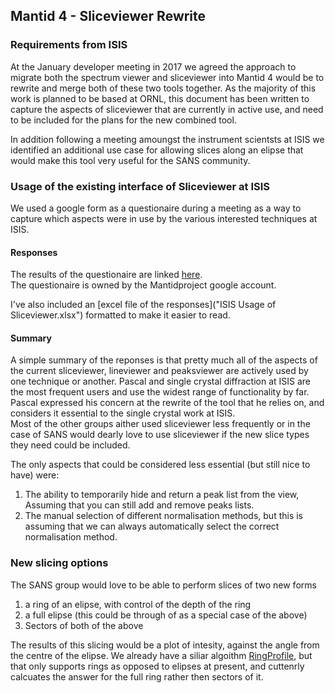 ## Mantid 4 - Sliceviewer Rewrite

### Requirements from ISIS

At the January developer meeting in 2017 we agreed the approach to migrate both the spectrum viewer and sliceviewer into Mantid 4 
would be to rewrite and merge both of these two tools together.  As the majority of this work is planned to be based at ORNL, this document 
has been written to capture the aspects of sliceviewer that are currently in active use, and need to be included for the plans for the new 
combined tool.

In addition following a meeting amoungst the instrument scientsts at ISIS we identified an additional use case for allowing slices along an elipse that would make this tool very useful for the SANS community.

### Usage of the existing interface of Sliceviewer at ISIS

We used a google form as a questionaire during a meeting as a way to capture which aspects were in use by the various interested techniques at ISIS.

#### Responses

The results of the questionaire are linked [here](https://docs.google.com/forms/d/1l4CLQXWHC03E2hKzADrRf96ZiTGCqfz0AW9VIB6ImsE/edit#responses).  
The questionaire is owned by the Mantidproject google account.

I've also included an [excel file of the responses]("ISIS Usage of Sliceviewer.xlsx")  formatted to make it easier to read.

#### Summary

A simple summary of the reponses is that pretty much all of the aspects of the current sliceviewer, lineviewer and peaksviewer are actively used by one technique or another.
Pascal and single crystal diffraction at ISIS are the most frequent users and use the widest range of functionality by far.  
Pascal expressed his concern at the rewrite of the tool that he relies on, and considers it essential to the single crystal work at ISIS.   
Most of the other groups aither used sliceviewer less frequently or in the case of SANS would dearly love to use sliceviewer if the new slice types they need could be included.

The only aspects that could be considered less essential (but still nice to have) were:

1. The ability to temporarily hide and return a peak list from the view, Assuming that you can still add and remove peaks lists.
1. The manual selection of different normalisation methods, but this is assuming that we can always automatically select the correct normalisation method.


### New slicing options

The SANS group would love to be able to perform slices of two new forms
1. a ring of an elipse, with control of the depth of the ring
1. a full elipse (this could be through of as a special case of the above)
1. Sectors of both of the above

The results of this slicing would be a plot of intesity, against the angle from the centre of the elipse. 
We already have a siliar algoithm [RingProfile](http://docs.mantidproject.org/nightly/algorithms/RingProfile-v1.html), 
but that only supports rings as opposed to elipses at present, and cuttenrly calcuates the answer for the full ring 
rather then sectors of it.
